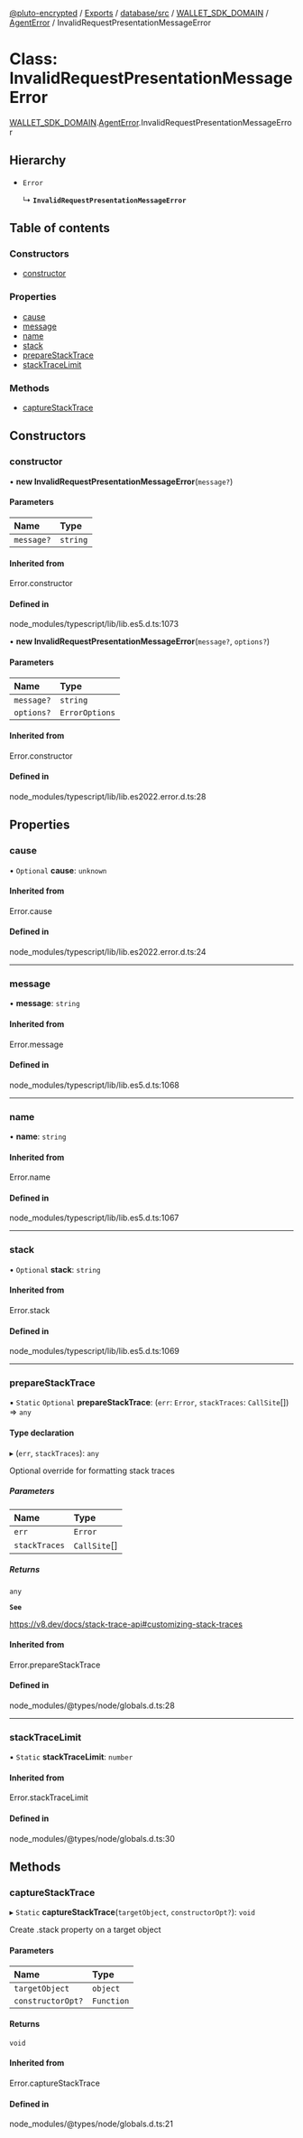 [@pluto-encrypted](../README.md) / [Exports](../modules.md) / [database/src](../modules/database_src.md) / [WALLET\_SDK\_DOMAIN](../modules/database_src.WALLET_SDK_DOMAIN.md) / [AgentError](../modules/database_src.WALLET_SDK_DOMAIN.AgentError.md) / InvalidRequestPresentationMessageError

# Class: InvalidRequestPresentationMessageError

[WALLET\_SDK\_DOMAIN](../modules/database_src.WALLET_SDK_DOMAIN.md).[AgentError](../modules/database_src.WALLET_SDK_DOMAIN.AgentError.md).InvalidRequestPresentationMessageError

## Hierarchy

- `Error`

  ↳ **`InvalidRequestPresentationMessageError`**

## Table of contents

### Constructors

- [constructor](database_src.WALLET_SDK_DOMAIN.AgentError.InvalidRequestPresentationMessageError.md#constructor)

### Properties

- [cause](database_src.WALLET_SDK_DOMAIN.AgentError.InvalidRequestPresentationMessageError.md#cause)
- [message](database_src.WALLET_SDK_DOMAIN.AgentError.InvalidRequestPresentationMessageError.md#message)
- [name](database_src.WALLET_SDK_DOMAIN.AgentError.InvalidRequestPresentationMessageError.md#name)
- [stack](database_src.WALLET_SDK_DOMAIN.AgentError.InvalidRequestPresentationMessageError.md#stack)
- [prepareStackTrace](database_src.WALLET_SDK_DOMAIN.AgentError.InvalidRequestPresentationMessageError.md#preparestacktrace)
- [stackTraceLimit](database_src.WALLET_SDK_DOMAIN.AgentError.InvalidRequestPresentationMessageError.md#stacktracelimit)

### Methods

- [captureStackTrace](database_src.WALLET_SDK_DOMAIN.AgentError.InvalidRequestPresentationMessageError.md#capturestacktrace)

## Constructors

### constructor

• **new InvalidRequestPresentationMessageError**(`message?`)

#### Parameters

| Name | Type |
| :------ | :------ |
| `message?` | `string` |

#### Inherited from

Error.constructor

#### Defined in

node_modules/typescript/lib/lib.es5.d.ts:1073

• **new InvalidRequestPresentationMessageError**(`message?`, `options?`)

#### Parameters

| Name | Type |
| :------ | :------ |
| `message?` | `string` |
| `options?` | `ErrorOptions` |

#### Inherited from

Error.constructor

#### Defined in

node_modules/typescript/lib/lib.es2022.error.d.ts:28

## Properties

### cause

• `Optional` **cause**: `unknown`

#### Inherited from

Error.cause

#### Defined in

node_modules/typescript/lib/lib.es2022.error.d.ts:24

___

### message

• **message**: `string`

#### Inherited from

Error.message

#### Defined in

node_modules/typescript/lib/lib.es5.d.ts:1068

___

### name

• **name**: `string`

#### Inherited from

Error.name

#### Defined in

node_modules/typescript/lib/lib.es5.d.ts:1067

___

### stack

• `Optional` **stack**: `string`

#### Inherited from

Error.stack

#### Defined in

node_modules/typescript/lib/lib.es5.d.ts:1069

___

### prepareStackTrace

▪ `Static` `Optional` **prepareStackTrace**: (`err`: `Error`, `stackTraces`: `CallSite`[]) => `any`

#### Type declaration

▸ (`err`, `stackTraces`): `any`

Optional override for formatting stack traces

##### Parameters

| Name | Type |
| :------ | :------ |
| `err` | `Error` |
| `stackTraces` | `CallSite`[] |

##### Returns

`any`

**`See`**

https://v8.dev/docs/stack-trace-api#customizing-stack-traces

#### Inherited from

Error.prepareStackTrace

#### Defined in

node_modules/@types/node/globals.d.ts:28

___

### stackTraceLimit

▪ `Static` **stackTraceLimit**: `number`

#### Inherited from

Error.stackTraceLimit

#### Defined in

node_modules/@types/node/globals.d.ts:30

## Methods

### captureStackTrace

▸ `Static` **captureStackTrace**(`targetObject`, `constructorOpt?`): `void`

Create .stack property on a target object

#### Parameters

| Name | Type |
| :------ | :------ |
| `targetObject` | `object` |
| `constructorOpt?` | `Function` |

#### Returns

`void`

#### Inherited from

Error.captureStackTrace

#### Defined in

node_modules/@types/node/globals.d.ts:21
